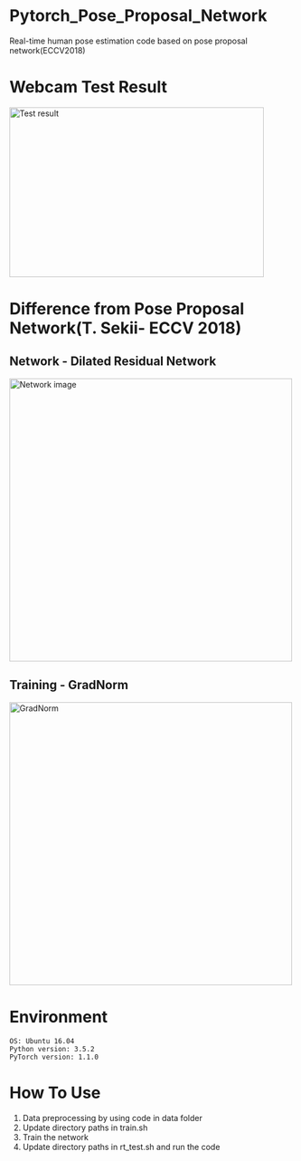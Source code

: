 # Pytorch_Pose_Proposal_Network
Real-time human pose estimation code based on pose proposal network(ECCV2018)

# Webcam Test Result
<img src="https://imgur.com/BHTcH5x.gif" width="450px" height="300px" alt="Test result"></img><br/>

# Difference from Pose Proposal Network(T. Sekii- ECCV 2018)
## Network - Dilated Residual Network
<img src="https://imgur.com/ilnQyxU.jpg" width="500px" alt="Network image "></img><br/>

## Training - GradNorm
<img src="https://imgur.com/y5CzBPF.jpg" width="500px" alt="GradNorm"></img><br/>

# Environment
```
OS: Ubuntu 16.04
Python version: 3.5.2
PyTorch version: 1.1.0
```

# How To Use

1. Data preprocessing by using code in data folder
2. Update directory paths in train.sh
3. Train the network
4. Update directory paths in rt_test.sh and run the code
